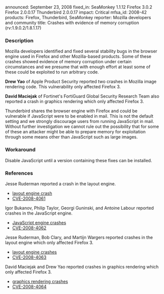 announced: September 23, 2008
fixed_in: SeaMonkey 1.1.12
          Firefox 3.0.2
          Firefox 2.0.0.17
          Thunderbird 2.0.0.17
impact: Critical
mfsa_id: 2008-42
products: Firefox, Thunderbird, SeaMonkey
reporter: Mozilla developers and community
title: Crashes with evidence of memory corruption (rv:1.9.0.2/1.8.1.17)

<h3>Description</h3>

<p>Mozilla developers identified and fixed several stability bugs in the browser engine used in Firefox and other Mozilla-based products. Some of these crashes showed evidence of memory corruption under certain circumstances and we presume that with enough effort at least some of these could be exploited to run arbitrary code.</p>

<p><strong>Drew Yao</strong> of Apple Product Security reported two crashes in Mozilla image rendering code.  This vulnerability only affected Firefox 3.</p>

<p><strong>David Maciejak</strong> of Fortinet's FortiGuard Global Security
Research Team also reported a crash in graphics rendering which only
affected Firefox 3.</p>

<p class="note">Thunderbird shares the browser engine with Firefox and could be vulnerable if JavaScript were to be enabled in mail. This is not the default setting and we strongly discourage users from running JavaScript in mail. Without further investigation we cannot rule out the possibility that for some of these an attacker might be able to prepare memory for exploitation through some means other than JavaScript such as large images.</p>

<h3>Workaround</h3>

<p>Disable JavaScript until a version containing these fixes can be installed.</p>


<h3>References</h3>

<p>Jesse Ruderman reported a crash in the layout engine.</p>
<ul>
  <li><a href="https://bugzilla.mozilla.org/show_bug.cgi?id=443089">layout engine crash</a></li>
  <li><a class="ex-ref" href="http://cve.mitre.org/cgi-bin/cvename.cgi?name=CVE-2008-4061">CVE-2008-4061</a></li>
</ul>

<p>Igor Bukanov, Philip Taylor, Georgi Guninski, and Antoine Labour reported crashes in the JavaScript engine.</p>
<ul>
  <li><a href="https://bugzilla.mozilla.org/buglist.cgi?bug_id=444608,446494,367736,445229">JavaScript engine crashes</a></li>
  <li><a class="ex-ref" href="http://cve.mitre.org/cgi-bin/cvename.cgi?name=CVE-2008-4062">CVE-2008-4062</a></li>
</ul>

<p>Jesse Ruderman, Bob Clary, and Martijn Wargers reported crashes in the layout engine which only affected Firefox 3.</p>
<ul>
  <li><a href="https://bugzilla.mozilla.org/buglist.cgi?bug_id=413048,433758,444452">layout engine crashes</a></li>
  <li><a class="ex-ref" href="http://cve.mitre.org/cgi-bin/cvename.cgi?name=CVE-2008-4063">CVE-2008-4063</a></li>
</ul>

<p>David Maciejak and Drew Yao reported crashes in graphics rendering which only affected Firefox 3.</p>
<ul>
  <li><a href="https://bugzilla.mozilla.org/buglist.cgi?bug_id=441368,441995,443693">graphics rendering crashes</a></li>
  <li><a class="ex-ref" href="http://cve.mitre.org/cgi-bin/cvename.cgi?name=CVE-2008-4064">CVE-2008-4064</a></li>
</ul>



